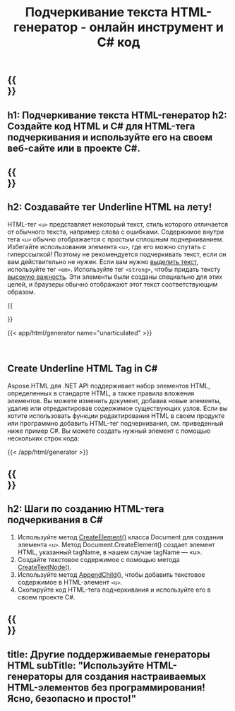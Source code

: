 ﻿---
translation: true
title: Подчеркивание текста HTML-генератор - онлайн инструмент и C# код
template: /templates/_template-generators-child.md
description: Создайте тег Underline HTML, просмотрите результат и скопируйте сгенерированный код HTML и C# на свой веб-сайт.
url: /net/generators/unarticulated/
platformtag: net
family: html
generator: Underline Text HTML Generator
element: Underline HTML tag
tag: underline
---

{{<section banner>}}
---
h1: Подчеркивание текста HTML-генератор
h2: Создайте код HTML и C# для HTML-тега подчеркивания и используйте его на своем веб-сайте или в проекте C#.
---

{{<section overview>}}
---
h2: Создавайте тег Underline HTML на лету!
---

HTML-тег `<u>` представляет некоторый текст, стиль которого отличается от обычного текста, например слова с ошибками. Содержимое внутри тега `<u>` обычно отображается с простым сплошным подчеркиванием. <br>
Избегайте использования элемента `<u>`, где его можно спутать с гиперссылкой! Поэтому не рекомендуется подчеркивать текст, если он вам действительно не нужен. Если вам нужно [выделить текст](/html/{{lang.url-fragment}}net/generators/emphasize/), используйте тег `<em>`. Используйте тег `<strong>`, чтобы придать тексту [высокую важность](/html/{{lang.url-fragment}}net/generators/strong/). Эти элементы были созданы специально для этих целей, и браузеры обычно отображают этот текст соответствующим образом.

{{<section plugin>}}

{{< app/html/generator name="unarticulated" >}}

<br>
<h2> Create Underline HTML Tag in C#</h2>

Aspose.HTML для .NET API поддерживает набор элементов HTML, определенных в стандарте HTML, а также правила вложения элементов. Вы можете изменить документ, добавив новые элементы, удалив или отредактировав содержимое существующих узлов. Если вы хотите использовать функции редактирования HTML в своем продукте или программно добавить HTML-тег подчеркивания, см. приведенный ниже пример C#. Вы можете создать нужный элемент с помощью нескольких строк кода:

{{< /app/html/generator >}}

{{<section steps>}}
---
h2: Шаги по созданию HTML-тега подчеркивания в C#
---
1. Используйте метод [CreateElement()](https://reference.aspose.com/html/net/aspose.html.dom/document/createelement/) класса Document для создания элемента `<u>`. Метод Document.CreateElement() создает элемент HTML, указанный tagName, в нашем случае tagName — «u».
2. Создайте текстовое содержимое с помощью метода [CreateTextNode()](https://reference.aspose.com/html/net/aspose.html.dom/document/createtextnode/).
3. Используйте метод [AppendChild()](https://reference.aspose.com/html/net/aspose.html.dom/node/appendchild/), чтобы добавить текстовое содержимое в HTML-элемент `<u>`.
4. Скопируйте код HTML-тега подчеркивания и используйте его в своем проекте C#.



{{<section other-generators>}}
---
title: Другие поддерживаемые генераторы HTML
subTitle: "Используйте HTML-генераторы для создания настраиваемых HTML-элементов без программирования! Ясно, безопасно и просто!"
---